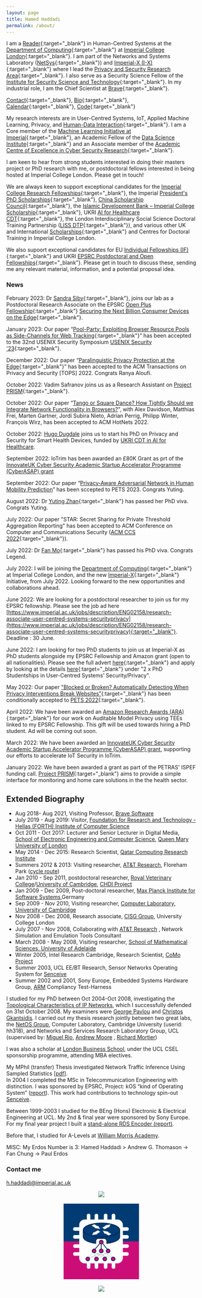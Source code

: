 ```yaml
---
layout: page
title: Hamed Haddadi
permalink: /about/
---
```


I am a [Reader](https://en.wikipedia.org/wiki/Reader_(academic_rank)){:target="_blank"} in Human-Centred Systems at the [Department of Computing](https://www.imperial.ac.uk/computing){:target="_blank"} at [Imperial College London](https://www.imperial.ac.uk){:target="_blank"}. I am part of the Networks and Systems Laboratory ([NetSys](https://netsys.doc.ic.ac.uk/){:target="_blank"}) and [Imperial-X (I-X)](https://ix.imperial.ac.uk/){:target="_blank"} where I lead the [Privacy and Security Research Area](https://ix.imperial.ac.uk/research-area/privacy-and-security-for-ai-systems/){:target="_blank"}. I also serve as a Security Science Fellow of the [Institute for Security Science and Technology](https://www.imperial.ac.uk/security-institute/about-us/institute-staff/){:target="_blank"}. In my industrial role, I am the Chief Scientist at [Brave](https://brave.com/index/){:target="_blank"}. 


[Contact](https://www.imperial.ac.uk/people/h.haddadi){:target="_blank"}, [Bio](bio.txt){:target="_blank"}, [Calendar](https://www.google.com/calendar/embed?src=h.haddadi%40gmail.com){:target="_blank"}, [Code](https://github.com/haddadi){:target="_blank"}


My research interests are in User-Centred Systems, IoT, Applied Machine Learning, Privacy, and [Human-Data Interaction](http://hdiresearch.org){:target="_blank"}. I am a Core member of the [Machine Learning Initiative at Imperial](https://www.imperial.ac.uk/machine-learning/){:target="_blank"}, an Academic Fellow of the [Data Science Institute](https://www.imperial.ac.uk/data-science/){:target="_blank"} and an Associate member of the [Academic Centre of Excellence in Cyber Security Research](https://www.imperial.ac.uk/cyber-security/){:target="_blank"}.

I am keen to hear from strong students interested in doing their masters project or PhD research with me, or postdoctoral fellows interested in being hosted at Imperial College London. Please get in touch! 

We are always keen to support exceptional candidates for the [Imperial College Research Fellowships](https://www.imperial.ac.uk/research-fellowships){:target="_blank"}, the Imperial [President's PhD Scholarships](https://www.imperial.ac.uk/study/pg/fees-and-funding/scholarships/presidents-phd-scholarships/){:target="_blank"}, [China Scholarship Council](https://www.imperial.ac.uk/study/pg/fees-and-funding/scholarships/international-scholarship-collaborations/csc/){:target="_blank"}, the [Islamic Development Bank – Imperial College Scholarship](https://www.imperial.ac.uk/study/pg/fees-and-funding/scholarships/international-scholarship-collaborations/islamic-development-bank--imperial-college-scholarship/){:target="_blank"}, UKRI [AI for Healthcare CDT](https://ai4health.io){:target="_blank"}, the London Interdisciplinary Social Science Doctoral Training Partnership ([LISS DTP](https://liss-dtp.ac.uk/){:target="_blank"}),  and various other UK and International [Scholarships](https://www.imperial.ac.uk/computing/prospective-students/courses/phd/scholarships/){:target="_blank"} and Centres for Doctoral Training in Imperial College London.

We also supoort exceptional candidates for EU [Individual Fellowships (IF)](https://ec.europa.eu/research/mariecurieactions/actions/individual-fellowships_en){:target="_blank"} and UKRI [EPSRC Postdoctoral and Open Fellowships](https://epsrc.ukri.org/skills/fellows/){:target="_blank"}. Please get in touch to discuss these, sending me any relevant material, information, and a potential proposal idea. 


### News

February 2023: Dr [Sandra Siby](https://sandrasiby.github.io/){:target="_blank"}, joins our lab as a Postdoctoral Research Associate on the EPSRC [Open Plus Fellowship](https://epsrc.ukri.org/skills/fellows/){:target="_blank"} [Securing the Next Billion Consumer Devices on the Edge](https://netsys.doc.ic.ac.uk/research.html#fellowship){:target="_blank"}. 

January 2023: Our paper “[Pool-Party: Exploiting Browser Resource Pools as Side-Channels for Web Tracking](https://arxiv.org/abs/2112.06324){:target="_blank"}” has been accepted to the 32nd USENIX Security Symposium [USENIX Security '23](https://www.usenix.org/conference/usenixsecurity23){:target="_blank"}. 

December 2022: Our paper “[Paralinguistic Privacy Protection at the Edge](https://arxiv.org/abs/2011.02930){:target="_blank"}” has been accepted to the ACM Transactions on Privacy and Security [TOPS] 2022. Congrats Ranya Aloufi.

October 2022: Vadim Safranov joins us as a Research Assistant on [Project PRISM](https://petras-iot.org/project/privacy-preserving-iot-security-management-prism/){:target="_blank"}.

October 2022: Our paper “[Tango or Square Dance? How Tightly Should we Integrate Network Functionality in Browsers?](https://arxiv.org/abs/2210.04791)”, with Alex Davidson, Matthias Frei, Marten Gartner, Jordi Subira Nieto, Adrian Perrig, Philipp Winter, François Wirz, has been accepted to ACM HotNets 2022. 

October 2022: [Hugo Dugdale](https://www.imperial.ac.uk/people/hugo.dugdale19) joins us to start his PhD on Privacy and Security for Smart Health Devices, funded by [UKRI CDT in AI for Healthcare](https://ai4health.io/).

September 2022: IoTrim has been awarded an £80K Grant as prt of the [InnovateUK Cyber Security Academic Startup Accelerator Programme (CyberASAP) grant](https://ktn-uk.org/news/cyber-security-academic-startup-accelerator-programme-cyberasap-reveals-2022-23-cohort/)

September 2022: Our paper “[Privacy-Aware Adversarial Network in Human Mobility Prediction](http://arxiv.org/abs/2208.05009)” has been sccepted to PETS 2023. Congrats Yuting.

August 2022: Dr [Yuting Zhan](https://www.imperial.ac.uk/people/yuting.zhan18){:target="_blank"} has passed her PhD viva. Congrats Yuting. 

July 2022: Our paper "STAR: Secret Sharing for Private Threshold Aggregation Reporting" has been accepted to ACM Conference on Computer and Communications Security ([ACM CCS 2022](https://www.sigsac.org/ccs/CCS2022/){:target="_blank"}). 

July 2022: Dr [Fan Mo](https://mofanv.github.io){:target="_blank"} has passed his PhD viva. Congrats Legend. 
 
July 2022: I will be joining the [Department of Computing](https://www.imperial.ac.uk/computing){:target="_blank"} at Imperial College London, and the new [Imperial-X](https://ix.imperial.ac.uk/){:target="_blank"} Initiative, from July 2022. Looking forward to the new opportunities and collaborations ahead. 

June 2022: We are looking for a postdoctoral researcher to join us for my EPSRC fellowship. Please see the job ad here [https://www.imperial.ac.uk/jobs/description/ENG02158/research-associate-user-centred-systems-securityprivacy](https://www.imperial.ac.uk/jobs/description/ENG02158/research-associate-user-centred-systems-securityprivacy){:target="_blank"}. Deadline : 30 June.

June 2022: I am looking for two PhD students to join us at Imperial-X as PhD students alongside my EPSRC Fellowship and Amazon grant (open to all nationalities). Please see the full advert [here](https://www.jobs.ac.uk/job/CQB459/phd-studentship-in-user-centred-systems-security-privacy){:target="_blank"} and apply by looking at the details [here](https://www.imperial.ac.uk/computing/prospective-students/courses/phd/scholarships/){:target="_blank"} under "2 x PhD Studentships in User-Centred Systems’ Security/Privacy".

May 2022: Our paper ["Blocked or Broken? Automatically Detecting When Privacy Interventions Break Websites”](https://arxiv.org/abs/2203.03528){:target="_blank"} has been conditionally accepted to [PETS 2022](https://petsymposium.org/2022/){:target="_blank"}.  

April 2022: We have been awarded an [Amazon Research Awards (ARA)](https://www.amazon.science/research-awards){:target="_blank"} for our work on Auditable Model Privacy using TEEs linked to my EPSRC Fellowship. This gift will be used towards hiring a PhD student. Ad will be coming out soon. 

March 2022: We have been awarded an [InnovateUK Cyber Security Academic Startup Accelerator Programme (CyberASAP) grant](https://ktn-uk.org/news/cyber-security-academic-startup-accelerator-programme-cyberasap-reveals-2022-23-cohort/), supporting our efforts to accelerate IoT Security in IoTrim.   

January 2022: We have been awarded a grant as part of the PETRAS' ISPEF funding call. [Project PRISM](https://petras-iot.org/project/privacy-preserving-iot-security-management-prism/){:target="_blank"} aims to provide a simple interface for monitoring and home care solutions in the the health sector. 


## Extended Biography

* Aug 2018- Aug 2021, Visiting Professor, [Brave Software](https://brave.com/)
* July 2019 - Aug 2019: Visitor, [Foundation for Research and Technology - Hellas (FORTH)
Institute of Computer Science](https://www.ics.forth.gr) 
* Oct 2011 - Oct 2017: Lecturer and Senior Lecturer in Digital Media, [School of Electronic Engineering and Computer Science](http://www.eecs.qmul.ac.uk/), [Queen Mary University of London](http://www.qmul.ac.uk/) 
* May 2014 - Dec 2015: Research Scientist, [Qatar Computing Research Institute](http://qcri.org/our-research/social-computing)  
* Summers 2012 & 2013: Visiting researcher, [AT&T Research](http://www.research.att.com/), Floreham Park ([cycle route](http://www.youtube.com/watch?v=o_Tl7gbudaE))  
* Jan 2010 - Sep 2011, postdoctoral researcher, [Royal Veterinary College](http://www.rvc.ac.uk/)/[University of Cambridge](http://www.phar.cam.ac.uk/research/morton/), [CHDI Project](http://www.rvc.ac.uk/SML/Projects/SheepHuntingtonsDisease.cfm)  
* Jan 2009 - Dec 2009, Post-doctoral researcher, [Max Planck Institute for Software Systems](http://www.mpi-sws.org/),Germany  
* Sep 2009 - Nov 2010, Visiting researcher, [Computer Laboratory, University of Cambridge](http://www.cl.cam.ac.uk/)  
* Nov 2008 - Dec 2008, Research associate, [CISG Group](http://www.ee.ucl.ac.uk/research/comminfosys), University College London  
* July 2007 - Nov 2008, Collaborating with [AT&T Research](http://www.research.att.com/) , Network Simulation and Emulation Tools Consultant  
* March 2008 - May 2008, Visiting researcher, [School of Mathematical Sciences, University of Adelaide](http://www.trc.adelaide.edu.au/)  
* Winter 2005, Intel Research Cambridge, Research Scientist, [CoMo Project](http://como.sourceforge.net/)  
* Summer 2003, UCL EE/BT Research, Sensor Networks Operating System for [Senceive](http://www.senceive.com/)  
* Summer 2002 and 2001, Sony Europe, Embedded Systems Hardware Group, [ARM](http://www.arm.com/) Compliancy Test-Harness  

I studied for my PhD between Oct 2004-Oct 2008, investigating the [Topological Characteristics of IP Networks](https://haddadi.github.io/papers/thesis.pdf), which I successfully defended on 31st October 2008. My examiners were [George Pavlou](http://www.ee.ucl.ac.uk/%7Egpavlou/) and [Christos Gkantsidis](http://research.microsoft.com/en-us/people/chrisgk/). I carried out my thesis research jointly between two great labs, the [NetOS Group](http://www.cl.cam.ac.uk/research/srg/netos/), Computer Laboratory, Cambridge University (userid: hh318), and Networks and Services Research Laboratory Group, UCL (supervised by: [Miguel Rio](http://www.ee.ucl.ac.uk/%7Emrio/), [Andrew Moore](http://www.cl.cam.ac.uk/%7Eawm22/) , [Richard Mortier](http://mort.io))  

I was also a scholar at [London Business School](http://www.london.edu/), under the UCL CSEL sponsorship programme, attending MBA electives.  

My MPhil (transfer) Thesis investigated Network Traffic Inference Using Sampled Statistics [[pdf](https://haddadi.github.io/papers/mphil.pdf)].  
In 2004 I completed the MSc in Telecommunication Engineering with distinction. I was sponsored by EPSRC, Project: kOS “kind of Operating System” ([report](https://haddadi.github.io/papers/MScThesis.pdf)). This work had contributions to technology spin-out [Senceive](http://www.senceive.com/).  

Between 1999-2003 I studied for the BEng (Hons) Electronic & Electrical Engineering at UCL. My 2nd & final year were sponsored by Sony Europe. For my final year project I built a [stand-alone RDS Encoder (report)](https://haddadi.github.io/papers/RDSencoderHaddadi.pdf).  

Before that, I studied for A-Levels at [William Morris Academy](http://www.wma.ac.uk/).  

MISC: My Erdos Number is 3: Hamed Haddadi > Andrew G. Thomason -> Fan Chung -> Paul Erdos  



### Contact me

[h.haddadi@imperial.ac.uk](mailto:h.haddadi@imperial.ac.uk)


<p align="center">
<a href="https://ix.imperial.ac.uk"><img src="https://ix.imperial.ac.uk/wp-content/uploads/sites/9/2021/12/logo-300x300.png" width="200"/>
<p align="center">
<a href="https://netsys.doc.ic.ac.uk/"><img src="https://github.com/haddadi/haddadi.github.io/blob/master/images/NetSys%20social%20logo%203.png?raw=true" width="200"/>
<p align="center">
<a href="https://www.imperial.ac.uk"><img src="https://pxl-imperialacuk.terminalfour.net/fit-in/448x293/prod01/channel_2/media/migration/staff/Blue-on-white--tojpeg_1495792235526_x4.jpg" width="200"/>

